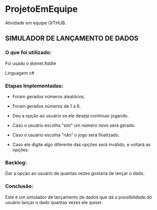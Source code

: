 # ProjetoEmEquipe
Atividade em equipe GITHUB.
## SIMULADOR DE LANÇAMENTO DE DADOS

### O que foi utilizado:

Foi usado o dotnet.fiddle

Linguagem c#

### Etapas Implementadas:

* Foram gerados números aleatórios.

* Foram gerados números de 1 a 6.

* Deu a opção ao usuário se ele deseja continuar jogando.

* Caso o usuário escolha "sim" um número novo será gerado.

* Caso o usuário escolha "não" o jogo será finalizado. 

* Caso ele digite algo diferente das opções será inválido, e voltará as opções.


### Backlog:

Dar a opção ao usuário de quantas vezes gostaria de lançar o dado. 

### Conclusão:

Este é um simulador de lançamento de dados que dá a possibilidade do usuário lançar o dado quantas vezes ele quiser.  

